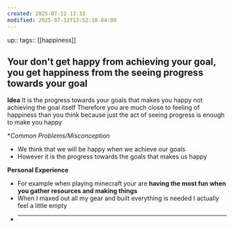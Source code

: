 ```yaml
---
created: 2025-07-12 13:33
modified: 2025-07-12T13:52:18-04:00
---
```

up::
tags:: [[happiness]]
## Your don't get happy from achieving your goal, you get happiness from the seeing progress towards your goal

**Idea**
It is the progress towards your goals that makes you happy not achieving the goal itself
Therefore you are much close to feeling of happiness than you think because just the act of seeing progress is enough to make you happy

**Common Problems/Misconception*
- We think that we will be happy when we achieve our goals
- However it is the progress towards the goals that makes us happy

**Personal Experience**
- For example when playing minecraft your are **having the most fun when you gather resources and making things**
- When I maxed out all my gear and built everything is needed I actually feel a little empty
- ********